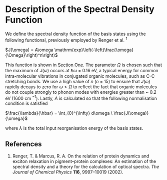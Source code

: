 # Description of the Spectral Density Function

We define the spectral density function of the basis states using the following functional, previously employed by Renger et al. $^{1}$

$J(\omega) = A\omega \mathrm{exp}\left(-\left(\frac{\omega}{\Omega}\right)^n\right)$

This function is shown in [Section One](01_ModelDescription.md). The parameter $\Omega$ is chosen such that the maximum of $J(\omega)$ occurs at $\hbar\omega$ = 0.16 eV, a typical energy for common intra-molecular vibrations in conjugated organic molecules, such as C-C stretching bonds. We use a high value of $n$ ($n$ = 15) to ensure that $J(\omega)$ rapidly decays to zero for $\omega > \Omega$ to reflect the fact that organic molecules do not couple strongly to phonon modes with energies greater than ~ 0.2 eV (1600 cm $^{-1}$). Lastly, $A$ is calculated so that the following normalisation condition is satisfied

$\frac{\lambda}{\hbar} = \int_{0}^{\infty} d\omega \ \frac{J(\omega)}{\omega}$

where $\lambda$ is the total input reorganisation energy of the basis states. 

## References 
1) Renger, T. & Marcus, R. A. On the relation of protein dynamics and exciton relaxation in pigment–protein complexes: An estimation of the spectral density and a theory for the calculation of optical spectra. *The Journal of Chemical Physics* **116**, 9997–10019 (2002).
